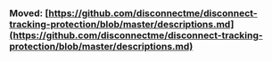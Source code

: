 ### Moved: [https://github.com/disconnectme/disconnect-tracking-protection/blob/master/descriptions.md](https://github.com/disconnectme/disconnect-tracking-protection/blob/master/descriptions.md)
